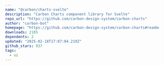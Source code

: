 ```yaml
---
name: "@carbon/charts-svelte"
description: "Carbon Charts component library for Svelte"
repo_url: "https://github.com/carbon-design-system/carbon-charts"
author: "carbon-bot"
homepage: "https://github.com/carbon-design-system/carbon-charts#readme"
downloads: 2105
dependents: 2
updated: "2025-02-18T17:07:04.219Z"
github_stars: 937
tags: 
  - ui
---
```

